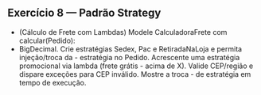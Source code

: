 ## Exercício 8 — Padrão Strategy

- (Cálculo de Frete com Lambdas) Modele CalculadoraFrete com calcular(Pedido):
- BigDecimal. Crie estratégias Sedex, Pac e RetiradaNaLoja e permita injeção/troca da - estratégia no Pedido. Acrescente uma estratégia promocional via lambda (frete grátis - acima de X). Valide CEP/região e dispare exceções para CEP inválido. Mostre a troca - de estratégia em tempo de execução.
